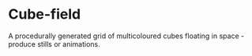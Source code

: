 # Cube-field
A procedurally generated grid of multicoloured cubes floating in space - produce stills or animations.
